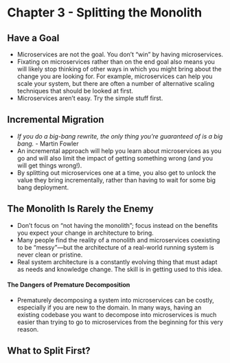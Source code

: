# Chapter 3 - Splitting the Monolith

## Have a Goal

- Microservices are not the goal. You don’t “win” by having microservices.
- Fixating on microservices rather than on the end goal also means you will likely stop thinking of other ways in which you might bring about the change you are looking for. For example, microservices can help you scale your system, but there are often a number of alternative scaling techniques that should be looked at first.
- Microservices aren’t easy. Try the simple stuff first.

## Incremental Migration

- _If you do a big-bang rewrite, the only thing you’re guaranteed of is a big bang._ - Martin Fowler
- An incremental approach will help you learn about microservices as you go and will also limit the impact of getting something wrong (and you will get things wrong!). 
- By splitting out microservices one at a time, you also get to unlock the value they bring incrementally, rather than having to wait for some big bang deployment.

## The Monolith Is Rarely the Enemy

- Don’t focus on “not having the monolith”; focus instead on the benefits you expect your change in architecture to bring.
- Many people find the reality of a monolith and microservices coexisting to be “messy”—but the architecture of a real-world running system is never clean or pristine.
- Real system architecture is a constantly evolving thing that must adapt as needs and knowledge change. The skill is in getting used to this idea.

#### The Dangers of Premature Decomposition

- Prematurely decomposing a system into microservices can be costly, especially if you are new to the domain. In many ways, having an existing codebase you want to decompose into microservices is much easier than trying to go to microservices from the beginning for this very reason.

## What to Split First?



